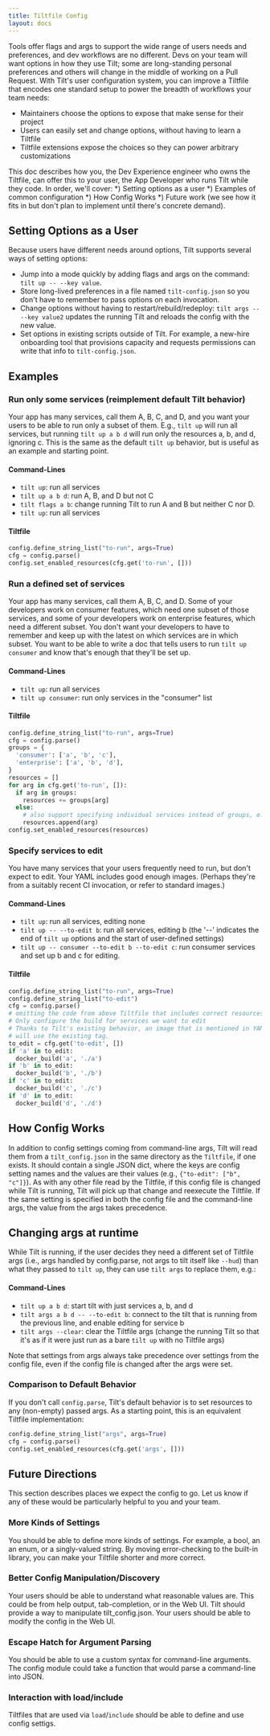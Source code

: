 ```yaml
---
title: Tiltfile Config
layout: docs
---
```


Tools offer flags and args to support the wide range of users needs and preferences, and dev workflows are no different. Devs on your team will want options in how they use Tilt; some are long-standing personal preferences and others will change in the middle of working on a Pull Request. With Tilt's user configuration system, you can improve a Tiltfile that encodes one standard setup to power the breadth of workflows your team needs:
* Maintainers choose the options to expose that make sense for their project
* Users can easily set and change options, without having to learn a Tiltfile
* Tiltfile extensions expose the choices so they can power arbitrary customizations

This doc describes how you, the Dev Experience engineer who owns the Tiltfile, can offer this to your user, the App Developer who runs Tilt while they code. In order, we'll cover:
*) Setting options as a user
*) Examples of common configuration
*) How Config Works
*) Future work (we see how it fits in but don't plan to implement until there's concrete demand).

## Setting Options as a User
Because users have different needs around options, Tilt supports several ways of setting options:

* Jump into a mode quickly by adding flags and args on the command: `tilt up -- --key value`.
* Store long-lived preferences in a file named `tilt-config.json` so you don't have to remember to pass options on each invocation.
* Change options without having to restart/rebuild/redeploy: `tilt args -- --key value2` updates the running Tilt and reloads the config with the new value.
* Set options in existing scripts outside of Tilt. For example, a new-hire onboarding tool that provisions capacity and requests permissions can write that info to `tilt-config.json`.

## Examples

### Run only some services (reimplement default Tilt behavior)
Your app has many services, call them A, B, C, and D, and you want your users to
be able to run only a subset of them. E.g., `tilt up` will run all services, but
running `tilt up a b d` will run only the resources a, b, and d, ignoring c.
This is the same as the default `tilt up` behavior, but is useful as an example
and starting point.

#### Command-Lines
* `tilt up`: run all services
* `tilt up a b d`: run A, B, and D but not C
* `tilt flags a b`: change running Tilt to run A and B but neither C nor D.
* `tilt up`: run all services

#### Tiltfile
```python
config.define_string_list("to-run", args=True)
cfg = config.parse()
config.set_enabled_resources(cfg.get('to-run', []))
```

### Run a defined set of services
Your app has many services, call them A, B, C, and D. Some of your developers
work on consumer features, which need one subset of those services, and some of
your developers work on enterprise features, which need a different subset. You
don't want your developers to have to remember and keep up with the latest on
which services are in which subset.
You want to be able to write a doc that tells users to run `tilt up consumer`
and know that's enough that they'll be set up.

#### Command-Lines
* `tilt up`: run all services
* `tilt up consumer`: run only services in the "consumer" list
#### Tiltfile
```python
config.define_string_list("to-run", args=True)
cfg = config.parse()
groups = {
  'consumer': ['a', 'b', 'c'],
  'enterprise': ['a', 'b', 'd'],
}
resources = []
for arg in cfg.get('to-run', []):
  if arg in groups:
    resources += groups[arg]
  else:
    # also support specifying individual services instead of groups, e.g. `tilt up a b d`
    resources.append(arg)
config.set_enabled_resources(resources)
```

### Specify services to edit
You have many services that your users frequently need to run, but don't expect
to edit. Your YAML includes good enough images. (Perhaps they're from a suitably
recent CI invocation, or refer to standard images.)
#### Command-Lines
* `tilt up`: run all services, editing none
* `tilt up -- --to-edit b`: run all services, editing b (the '--' indicates the
  end of `tilt up` options and the start of user-defined settings)
* `tilt up -- consumer --to-edit b --to-edit c`: run consumer services and set
  up b and c for editing.
#### Tiltfile
```python
config.define_string_list("to-run", args=True)
config.define_string_list("to-edit")
cfg = config.parse()
# omitting the code from above Tiltfile that includes correct resources
# Only configure the build for services we want to edit
# Thanks to Tilt's existing behavior, an image that is mentioned in YAML but has no build set
# will use the existing tag.
to_edit = cfg.get('to-edit', [])
if 'a' in to_edit:
  docker_build('a', './a')
if 'b' in to_edit:
  docker_build('b', './b')
if 'c' in to_edit:
  docker_build('c', './c')
if 'd' in to_edit:
  docker_build('d', './d')
```

## How Config Works
In addition to config settings coming from command-line args, Tilt will read
them from a `tilt_config.json` in the same directory as the `Tiltfile`, if one
exists. It should contain a single JSON dict, where the keys are config setting
names and the values are their values (e.g., `{"to-edit": ["b", "c"]}`).
As with any other file read by the Tiltfile, if this config file is changed
while Tilt is running, Tilt will pick up that change and reexecute the Tiltfile.
If the same setting is specified in both the config file and the command-line
args, the value from the args takes precedence.

## Changing args at runtime
While Tilt is running, if the user decides they need a different set of
Tiltfile args (i.e., args handled by config.parse, not args to tilt itself like
`--hud`) than what they passed to `tilt up`, they can use `tilt args` to
replace them, e.g.:
#### Command-Lines
* `tilt up a b d`: start tilt with just services a, b, and d
* `tilt args a b d -- --to-edit b`: connect to the tilt that is running from the
                   previous line, and enable editing for service b
* `tilt args --clear`: clear the Tiltfile args (change the running Tilt so that
                   it's as if it were just run as a bare `tilt up` with no
                   Tiltfile args)

Note that settings from args always take precedence over settings from the
config file, even if the config file is changed after the args were set.

### Comparison to Default Behavior
If you don't call `config.parse`, Tilt's default behavior is to set resources to
any (non-empty) passed args. As a starting point, this is an equivalent Tiltfile
implementation:
```python
config.define_string_list("args", args=True)
cfg = config.parse()
config.set_enabled_resources(cfg.get('args', []))
```

## Future Directions
This section describes places we expect the config to go. Let us know if any of
these would be particularly helpful to you and your team.
### More Kinds of Settings
You should be able to define more kinds of settings. For example, a bool, an
an enum, or a singly-valued string. By moving error-checking to the built-in
library, you can make your Tiltfile shorter and more correct.
### Better Config Manipulation/Discovery
Your users should be able to understand what reasonable values are. This could
be from help output, tab-completion, or in the Web UI.
Tilt should provide a way to manipulate tilt_config.json.
Your users should be able to modify the config in the Web UI.
### Escape Hatch for Argument Parsing
You should be able to use a custom syntax for command-line arguments. The config
module could take a function that would parse a command-line into JSON.
### Interaction with load/include
Tiltfiles that are used via `load`/`include` should be able to define and use
config settigs.
